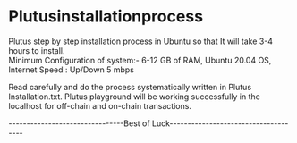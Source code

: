 # Plutusinstallationprocess
Plutus step by step installation process in Ubuntu so that It will take 3-4 hours to install.  
Minimum Configuration of system:-
6-12 GB of RAM, Ubuntu 20.04 OS, Internet Speed : Up/Down 5 mbps

Read carefully and do the process systematically written in Plutus Installation.txt.
Plutus playground will be working successfully in the localhost for off-chain and on-chain
transactions.

--------------------------------Best of Luck-------------------------------------

